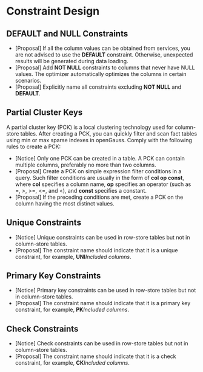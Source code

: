 # Constraint Design<a name="EN-US_TOPIC_0000001102508296"></a>

## DEFAULT and NULL Constraints<a name="section555838816718"></a>

-   \[Proposal\] If all the column values can be obtained from services, you are not advised to use the  **DEFAULT**  constraint. Otherwise, unexpected results will be generated during data loading.
-   \[Proposal\] Add  **NOT NULL**  constraints to columns that never have NULL values. The optimizer automatically optimizes the columns in certain scenarios.
-   \[Proposal\] Explicitly name all constraints excluding  **NOT NULL**  and  **DEFAULT**.

## Partial Cluster Keys<a name="section2578598416718"></a>

A partial cluster key \(PCK\) is a local clustering technology used for column-store tables. After creating a PCK, you can quickly filter and scan fact tables using min or max sparse indexes in openGauss. Comply with the following rules to create a PCK:

-   \[Notice\] Only one PCK can be created in a table. A PCK can contain multiple columns, preferably no more than two columns.
-   \[Proposal\] Create a PCK on simple expression filter conditions in a query. Such filter conditions are usually in the form of  **col op const**, where  **col**  specifies a column name,  **op**  specifies an operator \(such as =, \>, \>=, <=, and <\), and  **const**  specifies a constant.
-   \[Proposal\] If the preceding conditions are met, create a PCK on the column having the most distinct values.

## Unique Constraints<a name="section958094516718"></a>

-   \[Notice\] Unique constraints can be used in row-store tables but not in column-store tables.
-   \[Proposal\] The constraint name should indicate that it is a unique constraint, for example,  **UNI**_Included columns_.

## Primary Key Constraints<a name="section3696271616719"></a>

-   \[Notice\] Primary key constraints can be used in row-store tables but not in column-store tables.
-   \[Proposal\] The constraint name should indicate that it is a primary key constraint, for example,  **PK**_Included columns_.

## Check Constraints<a name="section45602286161148"></a>

-   \[Notice\] Check constraints can be used in row-store tables but not in column-store tables.
-   \[Proposal\] The constraint name should indicate that it is a check constraint, for example,  **CK**_Included columns_.

